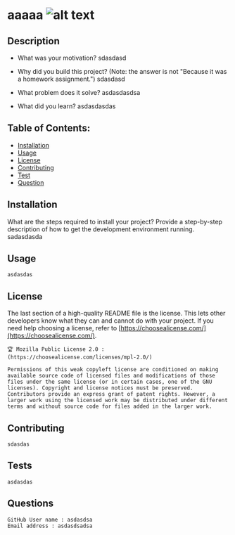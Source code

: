 # aaaaa     ![alt text](https://img.shields.io/badge/license-Mozilla_Public_License_2.0-blue)

## Description

- What was your motivation?
    sdasdasd

- Why did you build this project? (Note: the answer is not "Because it was a homework assignment.")
    sdasdasd

- What problem does it solve?
    asdasdasdsa

- What did you learn?
    asdasdasdas

## Table of Contents:
- [Installation](#installation)
- [Usage](#usage)
- [License](#license)
- [Contributing](#how-to-contribute)
- [Test](#tests)
- [Question](#questions)

## Installation

What are the steps required to install your project? Provide a step-by-step description of how to get the development environment running.
    sadasdasda

## Usage
    asdasdas

## License

The last section of a high-quality README file is the license. This lets other developers know what they can and cannot do with your project. If you need help choosing a license, refer to [https://choosealicense.com/](https://choosealicense.com/).

    🏆 Mozilla Public License 2.0 : (https://choosealicense.com/licenses/mpl-2.0/)
    
    Permissions of this weak copyleft license are conditioned on making available source code of licensed files and modifications of those files under the same license (or in certain cases, one of the GNU licenses). Copyright and license notices must be preserved. Contributors provide an express grant of patent rights. However, a larger work using the licensed work may be distributed under different terms and without source code for files added in the larger work.    

## Contributing
    sdasdas

## Tests
    asdasdas

## Questions
    GitHub User name : asdasdsa
    Email address : asdasdsadsa
